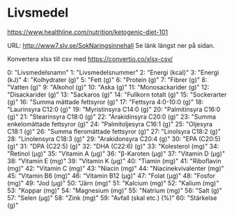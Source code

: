 # Livsmedel

https://www.healthline.com/nutrition/ketogenic-diet-101

URL: http://www7.slv.se/SokNaringsinnehall 
Se länk längst ner på sidan.

Konvertera xlsx till csv med https://convertio.co/xlsx-csv/

0: "Livsmedelsnamn"
1: "Livsmedelsnummer"
2: "Energi (kcal)"
3: "Energi (kJ)"
4: "Kolhydrater (g)"
5: "Fett (g)"
6: "Protein (g)"
7: "Fibrer (g)"
8: "Vatten (g)"
9: "Alkohol (g)"
10: "Aska (g)"
11: "Monosackarider (g)"
12: "Disackarider (g)"
13: "Sackaros (g)"
14: "Fullkorn totalt (g)"
15: "Sockerarter (g)"
16: "Summa mättade fettsyror (g)"
17: "Fettsyra 4:0-10:0 (g)"
18: "Laurinsyra C12:0 (g)"
19: "Myristinsyra C14:0 (g)"
20: "Palmitinsyra C16:0 (g)"
21: "Stearinsyra C18:0 (g)"
22: "Arakidinsyra C20:0 (g)"
23: "Summa enkelomättade fettsyror (g)"
24: "Palmitoljesyra C16:1 (g)"
25: "Oljesyra C18:1 (g)"
26: "Summa fleromättade fettsyror (g)"
27: "Linolsyra C18:2 (g)"
28: "Linolensyra C18:3 (g)"
29: "Arakidonsyra C20:4 (g)"
30: "EPA (C20:5) (g)"
31: "DPA (C22:5) (g)"
32: "DHA (C22:6) (g)"
33: "Kolesterol (mg)"
34: "Retinol (µg)"
35: "Vitamin A (µg)"
36: "β-Karoten (µg)"
37: "Vitamin D (µg)"
38: "Vitamin E (mg)"
39: "Vitamin K (µg)"
40: "Tiamin (mg)"
41: "Riboflavin (mg)"
42: "Vitamin C (mg)"
43: "Niacin (mg)"
44: "Niacinekvivalenter (mg)"
45: "Vitamin B6 (mg)"
46: "Vitamin B12 (µg)"
47: "Folat (µg)"
48: "Fosfor (mg)"
49: "Jod (µg)"
50: "Järn (mg)"
51: "Kalcium (mg)"
52: "Kalium (mg)"
53: "Koppar (mg)"
54: "Magnesium (mg)"
55: "Natrium (mg)"
56: "Salt (g)"
57: "Selen (µg)"
58: "Zink (mg)"
59: "Avfall (skal etc.) (%)"
60: "Stärkelse (g)"